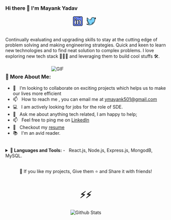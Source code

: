### Hi there 👋 I'm Mayank Yadav


<p align='center'>
   <a href="https://www.linkedin.com/in/mayank-yadav-93661416b/"><img height="30" src="https://raw.githubusercontent.com/8bithemant/8bithemant/master/linkedin.png?raw=true"></a>&nbsp;&nbsp;
<a href="https://twitter.com/MayankR94099717"><img height="30" src="https://raw.githubusercontent.com/8bithemant/8bithemant/master/twitter.png?raw=true"></a>&nbsp;&nbsp;

 
 </p>

<br/>
Continually evaluating and upgrading skills to stay at the cutting edge of problem solving
and making engineering strategies. Quick and keen to learn new technologies and to find neat solution to complex problems. I love exploring new tech stack 👨🏻‍💻 and leveraging them to build cool stuffs 🛠️. 
<br/>
<br/>

<img align="right" alt="GIF" src="https://raw.githubusercontent.com/rahul-jha98/rahul-jha98/main/techstack.gif" width="360px"/>

### 🧐 More About Me:

- 🤝 &nbsp;  I’m looking to collaborate on exciting projects which helps us to make our lives more efficient
- 📫 &nbsp;  How to reach me , you can email me at ymayank501@gmail.com
- 💻 &nbsp; I am actively looking for jobs for the role of SDE.
- 💬 &nbsp; Ask me about anything tech related, I am happy to help;
- 📫 &nbsp; Feel free to ping me on [LinkedIn](https://www.linkedin.com/in/mayank-yadav-93661416b/)
- 📝 &nbsp; Checkout my [resume](https://drive.google.com/file/d/1JmAHBVb1v1YDT4YH5ZcEZKtKzJwR2MAb/view?usp=share_link)
- 📚 &nbsp; I'm an avid reader.
<br>


<details>
<summary><b>🔨 Languages and Tools:</b>
- &nbsp; React.js, Node.js, Express.js, MongodB, MySQL.
</summary>


  
  <p align="center">
  <img src="https://raw.githubusercontent.com/rahul-jha98/github_readme_icons/main/language_and_tools/square/java/java.svg" style="vertical-align:top; margin:4px">
<img  src="https://raw.githubusercontent.com/rahul-jha98/github_readme_icons/main/language_and_tools/square/firebase/firebase.svg" style="vertical-align:top; margin:4px"/>
<img src="https://raw.githubusercontent.com/rahul-jha98/github_readme_icons/main/language_and_tools/square/node/node.svg" style="vertical-align:top; margin:4px">
<img src="https://raw.githubusercontent.com/rahul-jha98/github_readme_icons/main/language_and_tools/square/git-scm/git-scm.svg" style="vertical-align:top; margin:4px"/></p>
 </details>

<br>

<p align="center">💙 If you like my projects, Give them ⭐ and Share it with friends!</p>
</p>

<h1 align='center'>⚡️<i></i>⚡️</h1>

<p align="center">
        <img src="https://raw.githubusercontent.com/bornmay/bornmay/Update/svg/Bottom.svg" alt="Github Stats" />
</p>

